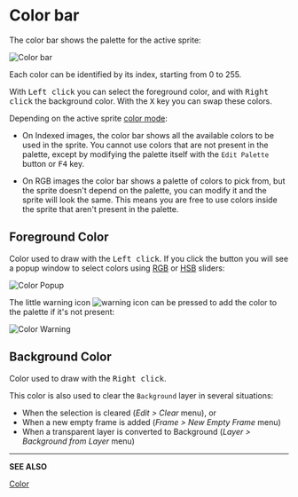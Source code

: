 # Color bar

The color bar shows the palette for the active sprite:

![Color bar](color-bar/color-bar.png)

Each color can be identified by its index, starting from 0 to 255.

With <kbd>Left click</kbd> you can select the foreground color, and with <kbd>Right click</kbd>
the background color. With the <kbd>X</kbd> key you can swap these colors.

Depending on the active sprite [color mode](color-mode.md):

* On Indexed images, the color bar shows all the available colors to
  be used in the sprite. You cannot use colors that are not present in
  the palette, except by modifying the palette itself with
  the `Edit Palette` button or <kbd>F4</kbd> key.

* On RGB images the color bar shows a palette of colors to pick from,
  but the sprite doesn't depend on the palette, you can modify it and
  the sprite will look the same. This means you are free to use colors
  inside the sprite that aren't present in the palette.

## Foreground Color

Color used to draw with the <kbd>Left click</kbd>. If you click the button you
will see a popup window to select colors using
[RGB](http://en.wikipedia.org/wiki/RGB_color_model) or
[HSB](http://en.wikipedia.org/wiki/HSL_and_HSV) sliders:

![Color Popup](color-bar/color-popup.png)

The little warning icon ![warning icon](color-bar/color-warning-icon.png) can be
pressed to add the color to the palette if it's not present:

![Color Warning](color-bar/color-warning.png)

## Background Color

Color used to draw with the <kbd>Right click</kbd>.

This color is also used to clear the `Background` layer in several situations:

* When the selection is cleared (*Edit > Clear* menu), or
* When a new empty frame is added (*Frame > New Empty Frame* menu)
* When a transparent layer is converted to Background (*Layer > Background from Layer* menu)

---

**SEE ALSO**

[Color](color.md)
